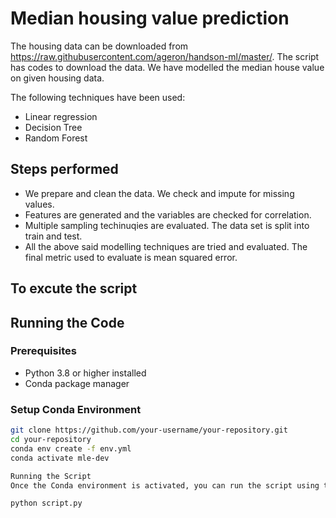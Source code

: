# Median housing value prediction

The housing data can be downloaded from https://raw.githubusercontent.com/ageron/handson-ml/master/. The script has codes to download the data. We have modelled the median house value on given housing data. 

The following techniques have been used: 

 - Linear regression
 - Decision Tree
 - Random Forest

## Steps performed
 - We prepare and clean the data. We check and impute for missing values.
 - Features are generated and the variables are checked for correlation.
 - Multiple sampling techinuqies are evaluated. The data set is split into train and test.
 - All the above said modelling techniques are tried and evaluated. The final metric used to evaluate is mean squared error.

## To excute the script

## Running the Code

### Prerequisites

- Python 3.8 or higher installed
- Conda package manager

### Setup Conda Environment

```bash
git clone https://github.com/your-username/your-repository.git
cd your-repository
conda env create -f env.yml
conda activate mle-dev

Running the Script
Once the Conda environment is activated, you can run the script using the following command:

python script.py

